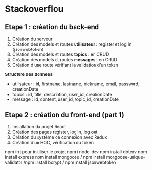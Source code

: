 # Stackoverflou

## Etape 1 : création du back-end

1. Création du serveur 
2. Création des models et routes **utilisateur** : register et log in (jsonwebtoken)
3. Création des models et routes **topics** : en CRUD
4. Création des models et routes **messages** : en CRUD 
5. Création d’une route vérifiant la validation d’un token

**Structure des données**

- utilisateur : id, firstname, lastname, nickname, email, password, creationDate
- topics : id, title, description, user_id, creationDate
- message :  id, content, user_id, topic_id, creationDate

## Etape 2 : création du front-end (part 1)

1. Installation du projet React 
2. Création des pages register, log in, log out  
3. Création du système de connexion avec Redux 
4. Création d’un HOC, vérification du token

npm init pour initiliser le projet 
npm i node-dev
npm install dotenv
npm install express 
npm install mongoose / npm install mongoose-unique-validator /npm install bcrypt / npm install jsonwebtoken